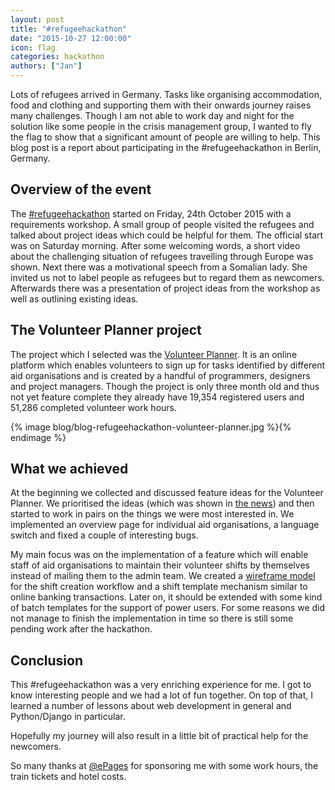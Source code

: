 ```yaml
---
layout: post
title: "#refugeehackathon"
date: "2015-10-27 12:00:00"
icon: flag
categories: hackathon
authors: ["Jan"]
---
```


Lots of refugees arrived in Germany.
Tasks like organising accommodation, food and clothing and supporting them with their onwards journey raises many challenges.
Though I am not able to work day and night for the solution like some people in the crisis management group, I wanted to fly the flag to show that a significant amount of people are willing to help.
This blog post is a report about participating in the #refugeehackathon in Berlin, Germany.

## Overview of the event

The [#refugeehackathon](https://twitter.com/search?src=typd&q=%23refugeehackathon) started on Friday, 24th October 2015 with a requirements workshop.
A small group of people visited the refugees and talked about project ideas which could be helpful for them.
The official start was on Saturday morning.
After some welcoming words, a short video about the challenging situation of refugees travelling through Europe was shown.
Next there was a motivational speech from a Somalian lady.
She invited us not to label people as refugees but to regard them as newcomers.
Afterwards there was a presentation of project ideas from the workshop as well as outlining existing ideas.

## The Volunteer Planner project

The project which I selected was the [Volunteer Planner](https://volunteer-planner.org/).
It is an online platform which enables volunteers to sign up for tasks identified
by different aid organisations and is created by a handful of programmers, designers and project managers.
Though the project is only three month old and thus not yet feature complete they already have 19,354 registered users and 51,286 completed volunteer work hours.

{% image blog/blog-refugeehackathon-volunteer-planner.jpg %}{% endimage %}

## What we achieved

At the beginning we collected and discussed feature ideas for the Volunteer Planner.
We prioritised the ideas (which was shown in
[the news](http://www.heute.de/refugee-hackathon-in-berlin-digitale-fluechtlingshilfe-in-48-stunden-von-it-leuten-40700228.html)) and then started to work in pairs on the things we were most interested in.
We implemented an overview page for individual aid organisations, a language switch and fixed a couple of interesting bugs.

My main focus was on the implementation of a feature which will enable staff of aid organisations to maintain their volunteer shifts by themselves instead of mailing them to the admin team.
We created a [wireframe model](https://gomockingbird.com/projects/fnzc6qu) for the shift creation workflow and a shift template mechanism similar to online banking transactions.
Later on, it should be extended with some kind of batch templates for the support of power users.
For some reasons we did not manage to finish the implementation in time so there is still some pending work after the hackathon.

## Conclusion

This #refugeehackathon was a very enriching experience for me.
I got to know interesting people and we had a lot of fun together.
On top of that, I learned a number of lessons about web development in general and Python/Django in particular.

Hopefully my journey will also result in a little bit of practical help for the newcomers.

So many thanks at [@ePages](https://twitter.com/ePages) for sponsoring me with some work hours, the train tickets and hotel costs.
